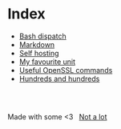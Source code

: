 # Index

- [Bash dispatch](dispatch.md)
- [Markdown](markdown.md)
- [Self hosting](hosting.md)
- [My favourite unit](unit.md)
- [Useful OpenSSL commands](openssl.md)
- [Hundreds and hundreds](hundreds.md)



###  &nbsp;

Made with some <3 &nbsp; [Not a lot](https://github.com/jpedro/jpedro.github.io)
<!-- This ~~will be eventually~~ is generated. -->